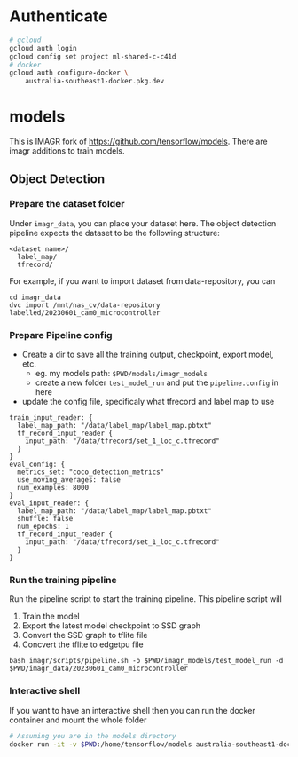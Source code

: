 # Authenticate 

```bash 
# gcloud 
gcloud auth login 
gcloud config set project ml-shared-c-c41d
# docker 
gcloud auth configure-docker \
    australia-southeast1-docker.pkg.dev
```

# models

This is IMAGR fork of https://github.com/tensorflow/models. There are imagr additions to train models.

## Object Detection

### Prepare the dataset folder 

Under `imagr_data`, you can place your dataset here. The object detection pipeline expects the dataset to be the following structure:

```
<dataset name>/
  label_map/
  tfrecord/
```

For example, if you want to import dataset from data-repository, you can

```
cd imagr_data
dvc import /mnt/nas_cv/data-repository labelled/20230601_cam0_microcontroller
```


### Prepare Pipeline config 

* Create a dir to save all the training output, checkpoint, export model, etc. 
  * eg. my models  path: `$PWD/models/imagr_models`
  * create a new folder `test_model_run` and put the `pipeline.config` in here
* update the config file, specificaly what tfrecord and label map to use

```
train_input_reader: {
  label_map_path: "/data/label_map/label_map.pbtxt"
  tf_record_input_reader {
    input_path: "/data/tfrecord/set_1_loc_c.tfrecord"
  }
}
eval_config: {
  metrics_set: "coco_detection_metrics"
  use_moving_averages: false
  num_examples: 8000
}
eval_input_reader: {
  label_map_path: "/data/label_map/label_map.pbtxt"
  shuffle: false
  num_epochs: 1
  tf_record_input_reader {
    input_path: "/data/tfrecord/set_1_loc_c.tfrecord"
  }
}
```

### Run the training pipeline

Run the pipeline script to start the training pipeline. This pipeline script will

1. Train the model
2. Export the latest model checkpoint to SSD graph
3. Convert the SSD graph to tflite file
4. Concvert the tflite to edgetpu file

```console
bash imagr/scripts/pipeline.sh -o $PWD/imagr_models/test_model_run -d $PWD/imagr_data/20230601_cam0_microcontroller
```


### Interactive shell

If you want to have an interactive shell then you can run the docker container and mount the whole folder

```bash
# Assuming you are in the models directory
docker run -it -v $PWD:/home/tensorflow/models australia-southeast1-docker.pkg.dev/ml-shared-c-c41d/ml/object_detection_tf1:585776b bash
```